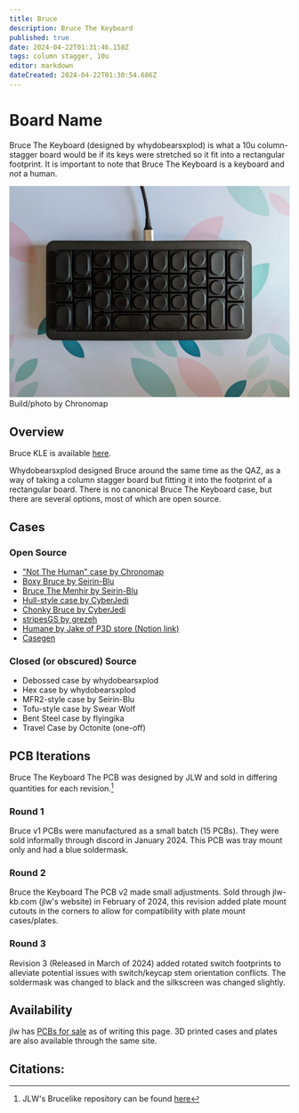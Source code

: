 ```yaml
---
title: Bruce
description: Bruce The Keyboard
published: true
date: 2024-04-22T01:31:46.158Z
tags: column stagger, 10u
editor: markdown
dateCreated: 2024-04-22T01:30:54.686Z
---
```


# Board Name
Bruce The Keyboard (designed by whydobearsxplod) is what a 10u column-stagger board would be if its keys were stretched so it fit into a rectangular footprint. It is important to note that Bruce The Keyboard is a keyboard and *not* a human.




![A built Bruce in the Not a Human case with Black Doys keycaps](/brucebuilt.png)
Build/photo by Chronomap
## Overview

Bruce KLE is available [here](http://www.keyboard-layout-editor.com/#/gists/491b53b8d7af34b449eebfdcb2a253e2).

Whydobearsxplod designed Bruce around the same time as the QAZ, as a way of taking a column stagger board but fitting it into the footprint of a rectangular board. There is no canonical Bruce The Keyboard case, but there are several options, most of which are open source. 


## Cases

### Open Source
- ["Not The Human" case by Chronomap](https://github.com/Chronomap/Not-The-Human)
- [Boxy Bruce by Seirin-Blu](https://github.com/seirin-blu/boxy-bruce)
- [Bruce The Menhir by Seirin-Blu](https://github.com/seirin-blu/menhir-style-cases/tree/main/Bruce)
- [Hull-style case by CyberJedi](https://github.com/Ty-Fitz/Bruce-cases)
- [Chonky Bruce by CyberJedi](https://github.com/seirin-blu/boxy-bruce)
- [stripesGS by grezeh](https://github.com/grezeh/stripesGS)
- [Humane by Jake of P3D store (Notion link)](https://p3dstore.notion.site/Humane-Bruce-Case-060ca12c705745f2b79338b428c0bc53)
- [Casegen](https://github.com/gleorepo/Keyboard-Case-Generator)

### Closed (or obscured) Source 
- Debossed case by whydobearsxplod
- Hex case by whydobearsxplod
- MFR2-style case by Seirin-Blu
- Tofu-style case by Swear Wolf
- Bent Steel case by flyingika
- Travel Case by Octonite (one-off)

## PCB Iterations
Bruce The Keyboard The PCB was designed by JLW and sold in differing quantities for each revision.[^1]

### Round 1
Bruce v1 PCBs were manufactured as a small batch (15 PCBs). They were sold informally through discord in January 2024. This PCB was tray mount only and had a blue soldermask.

### Round 2
Bruce the Keyboard The PCB v2 made small adjustments. Sold through jlw-kb.com (jlw's website) in February of 2024, this revision added plate mount cutouts in the corners to allow for compatibility with plate mount cases/plates.

### Round 3
Revision 3 (Released in March of 2024) added rotated switch footprints to alleviate potential issues with switch/keycap stem orientation conflicts. The soldermask was changed to black and the silkscreen was changed slightly.

## Availability
jlw has [PCBs for sale](https://www.jlw-kb.com/products/bruce-the-keyboard-the-pcb) as of writing this page. 3D printed cases and plates are also available through the same site. 

## Citations:

[^1]: JLW's Brucelike repository can be found [here](https://github.com/josh-l-wang/Bruce-the-Keyboard-the-Resources)